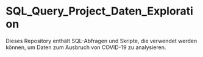 # SQL_Query_Project_Daten_Exploration
Dieses Repository enthält SQL-Abfragen und Skripte, die verwendet werden können, um Daten zum Ausbruch von COVID-19 zu analysieren.

